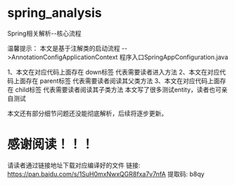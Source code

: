 # spring_analysis
Spring相关解析--核心流程



 温馨提示：
   本文是基于注解类的启动流程 -->AnnotationConfigApplicationContext
   程序入口SpringAppConfiguration.java
 
 1、本文在对应代码上面存在 down标签 代表需要读者进入方法
 2、本文在对应代码上面存在 parent标签 代表需要读者阅读其父类方法
 3、本文在对应代码上面存在 child标签 代表需要读者阅读其子类方法
 本文写了很多测试entity，读者也可亲自测试
 
 
 
 
 
 本文还有部分细节问题还没能彻底解析，后续将逐步更新。
 
 # 感谢阅读！！！
 
 
 请读者通过链接地址下载对应编译好的文件
 链接: https://pan.baidu.com/s/1SuH0mxNwxQGR8fxa7v7nfA 提取码: b8qy


